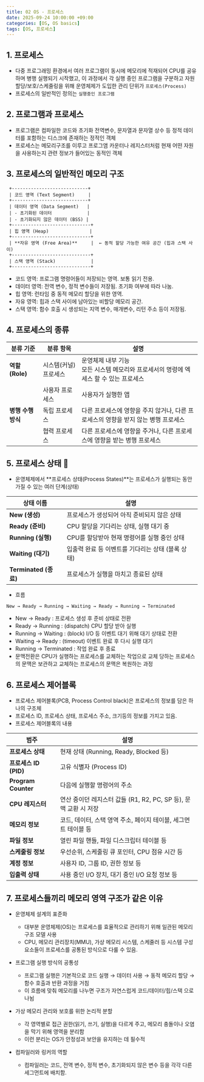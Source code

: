 ```yaml
---
title: 02 OS - 프로세스
date: 2025-09-24 10:00:00 +09:00
categories: [OS, OS basics]
tags: [OS, 프로세스]
---
```


## 1. 프로세스
- 다중 프로그래밍 환경에서 여러 프로그램이 동시에 메모리에 적재되어 CPU를 공유하며 병행 실행되기 시작했고, 이 과정에서 각 실행 중인 프로그램을 구분하고 자원 할당/보호/스케줄링을 위해 운영체제가 도입한 관리 단위가 `프로세스(Process)`
- 프로세스의 일반적인 정의는 `실행중인 프로그램`

## 2. 프로그램과 프로세스
- 프로그램은 컴파일한 코드와 초기화 전역변수, 문자열과 문자열 상수 등 정적 데이터를 포함하는 디스크에 존재하는 정적인 객체
- 프로세스는 메모리구조를 이루고 프로그앰 카운터나 레지스터처럼 현재 어떤 자원을 사용하는지 관련 정보가 들어있는 동적인 객체

## 3. 프로세스의 일반적인 메모리 구조
```
 +----------------------------+
 | 코드 영역 (Text Segment)     |
 +----------------------------+
 | 데이터 영역 (Data Segment)   |
 | - 초기화된 데이터             |
 | - 초기화되지 않은 데이터 (BSS) |
 +-----------------------------+
 | 힙 영역 (Heap)               |
 +-----------------------------+
 | **자유 영역 (Free Area)**     |  ← 동적 할당 가능한 여유 공간 (힙과 스택 사이) 
 +-----------------------------+
 | 스택 영역 (Stack)             |
 +-----------------------------+
```
- 코드 영역: 프로그램 명령어들이 저장되는 영역. 보통 읽기 전용.
- 데이터 영역: 전역 변수, 정적 변수들이 저장됨. 초기화 여부에 따라 나눔.
- 힙 영역: 런타임 중 동적 메모리 할당을 위한 영역.
- 자유 영역: 힙과 스택 사이에 남아있는 비할당 메모리 공간.
- 스택 영역: 함수 호출 시 생성되는 지역 변수, 매개변수, 리턴 주소 등이 저장됨.


## 4. 프로세스의 종류

| 분류 기준        | 분류 항목       | 설명                                 |
| ------------ | ----------- | ---------------------------------- |
| **역할(Role)** | 시스템(커널) 프로세스    | 운영체제 내부 기능 <br> 모든 시스템 메모리와 프로세서의 명령에 엑세스 할 수 있는 프로세스  |
|              | 사용자 프로세스    | 사용자가 실행한 앱 |
| **병행 수행 방식** | 독립 프로세스     | 다른 프로세스에 영향을 주지 않거나, 다른 프로세스의 영향을 받지 않는 병행 프로세스|
|              | 협력 프로세스| 다른 프로세스에 영향을 주거나, 다른 프로세스에 영향을 받는 병행 프로세스|


## 5. 프로세스 상태 🔖
- 운영체제에서 **프로세스 상태(Process States)**는 프로세스가 실행되는 동안 가질 수 있는 여러 단계(상태)

| 상태 이름               | 설명                            |
| ------------------- | ----------------------------- |
| **New (생성)**        | 프로세스가 생성되어 아직 준비되지 않은 상태      |
| **Ready (준비)**      | CPU 할당을 기다리는 상태, 실행 대기 중      |
| **Running (실행)**    | CPU를 할당받아 현재 명령어를 실행 중인 상태    |
| **Waiting (대기)**    | 입출력 완료 등 이벤트를 기다리는 상태 (블록 상태) |
| **Terminated (종료)** | 프로세스가 실행을 마치고 종료된 상태          |
- 흐름
 ```
 New → Ready → Running → Waiting → Ready → Running → Terminated
 ```
- New → Ready : 프로세스 생성 후 준비 상태로 전환
- Ready → Running : (dispatch) CPU 할당 받아 실행
- Running → Waiting : (block) I/O 등 이벤트 대기 위해 대기 상태로 전환
- Waiting → Ready : (timeout) 이벤트 완료 후 다시 실행 대기
- Running → Terminated : 작업 완료 후 종료
- 문맥전환은 CPU가 실행하는 프로세스를 교체하는 작업으로 교체 당하는 프로세스의 문맥은 보관하고 교체하는 프로세스의 문맥은 복원하는 과정

## 6. 프로세스 제어블록
- 프로세스 제어블록(PCB, Process Control black)은 프로세스의 정보를 담은 하나의 구조체
- 프로세스 ID, 프로세스 상태, 프로세스 주소, 크기등의 정보를 가지고 있음.
- 프로세스 제어블록의 내용

| 범주                  | 설명                                            |
| ------------------- | ----------------------------------------- |
| **프로세스 상태**         | 현재 상태 (Running, Ready, Blocked 등)             |
| **프로세스 ID (PID)**   | 고유 식별자 (Process ID)                           |
| **Program Counter** | 다음에 실행할 명령어의 주소                               |
| **CPU 레지스터**        | 연산 중이던 레지스터 값들 (R1, R2, PC, SP 등), 문맥 교환 시 저장 |
| **메모리 정보**          | 코드, 데이터, 스택 영역 주소, 페이지 테이블, 세그먼트 테이블 등        |
| **파일 정보**           | 열린 파일 핸들, 파일 디스크립터 테이블 등             |
| **스케줄링 정보**         | 우선순위, 스케줄링 큐 포인터, CPU 점유 시간 등      |
| **계정 정보**           | 사용자 ID, 그룹 ID, 권한 정보 등                 |
| **입출력 상태**          | 사용 중인 I/O 장치, 대기 중인 I/O 요청 정보 등      |


## 7. 프로세스들끼리 메모리 영역 구조가 같은 이유
- 운영체제 설계의 표준화
    - 대부분 운영체제(OS)는 프로세스를 효율적으로 관리하기 위해 일관된 메모리 구조 모델 사용
    - CPU, 메모리 관리장치(MMU), 가상 메모리 시스템, 스케줄러 등 시스템 구성 요소들이 프로세스를 공통된 방식으로 다룰 수 있음.
- 프로그램 실행 방식의 공통성
    - 프로그램 실행은 기본적으로 코드 실행 → 데이터 사용 → 동적 메모리 할당 → 함수 호출과 반환 과정을 거침
    - 이 흐름에 맞춰 메모리를 나누면 구조가 자연스럽게 코드/데이터/힙/스택 으로 나뉨

- 가상 메모리 관리와 보호를 위한 논리적 분할
    - 각 영역별로 접근 권한(읽기, 쓰기, 실행)을 다르게 주고, 메모리 충돌이나 오염을 막기 위해 영역을 분리함
    - 이런 분리는 OS가 안정성과 보안을 유지하는 데 필수적
- 컴파일러와 링커의 역할
    - 컴파일러는 코드, 전역 변수, 정적 변수, 초기화되지 않은 변수 등을 각각 다른 세그먼트에 배치함.
 

